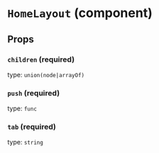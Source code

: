`HomeLayout` (component)
========================



Props
-----

### `children` (required)

type: `union(node|arrayOf)`


### `push` (required)

type: `func`


### `tab` (required)

type: `string`

